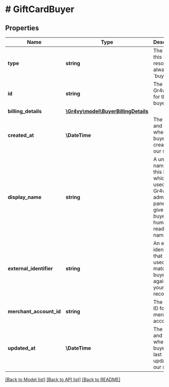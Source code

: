 # # GiftCardBuyer

## Properties

Name | Type | Description | Notes
------------ | ------------- | ------------- | -------------
**type** | **string** | The type of this resource. Is always &#x60;buyer&#x60;. | [optional]
**id** | **string** | The unique Gr4vy ID for this buyer. | [optional]
**billing_details** | [**\Gr4vy\model\BuyerBillingDetails**](BuyerBillingDetails.md) |  | [optional]
**created_at** | **\DateTime** | The date and time when this buyer was created in our system. | [optional]
**display_name** | **string** | A unique name for this buyer which is used in the Gr4vy admin panel to give a buyer a human readable name. | [optional]
**external_identifier** | **string** | An external identifier that can be used to match the buyer against your own records. | [optional]
**merchant_account_id** | **string** | The unique ID for a merchant account. | [optional]
**updated_at** | **\DateTime** | The date and time when this buyer was last updated in our system. | [optional]

[[Back to Model list]](../../README.md#models) [[Back to API list]](../../README.md#endpoints) [[Back to README]](../../README.md)
